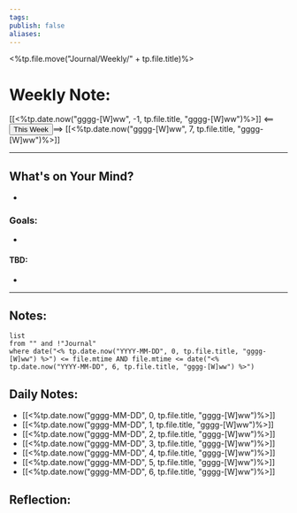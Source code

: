 ```yaml
---
tags:
publish: false
aliases:
---
```

<%tp.file.move("Journal/Weekly/" + tp.file.title)%>
# Weekly Note:
[[<%tp.date.now("gggg-[W]ww", -1, tp.file.title, "gggg-[W]ww")%>]] <== <button class="date_button">This Week</button>==> [[<%tp.date.now("gggg-[W]ww", 7, tp.file.title, "gggg-[W]ww")%>]]

---
## What's on Your Mind?
- 

### Goals:
- 

#### TBD:
- 

---
## Notes:

```dataview
list
from "" and !"Journal"
where date("<% tp.date.now("YYYY-MM-DD", 0, tp.file.title, "gggg-[W]ww") %>") <= file.mtime AND file.mtime <= date("<% tp.date.now("YYYY-MM-DD", 6, tp.file.title, "gggg-[W]ww") %>")
```


## Daily Notes:
- [[<%tp.date.now("gggg-MM-DD", 0, tp.file.title, "gggg-[W]ww")%>]] 
- [[<%tp.date.now("gggg-MM-DD", 1, tp.file.title, "gggg-[W]ww")%>]] 
- [[<%tp.date.now("gggg-MM-DD", 2, tp.file.title, "gggg-[W]ww")%>]] 
- [[<%tp.date.now("gggg-MM-DD", 3, tp.file.title, "gggg-[W]ww")%>]] 
- [[<%tp.date.now("gggg-MM-DD", 4, tp.file.title, "gggg-[W]ww")%>]] 
- [[<%tp.date.now("gggg-MM-DD", 5, tp.file.title, "gggg-[W]ww")%>]] 
- [[<%tp.date.now("gggg-MM-DD", 6, tp.file.title, "gggg-[W]ww")%>]] 

## Reflection:
